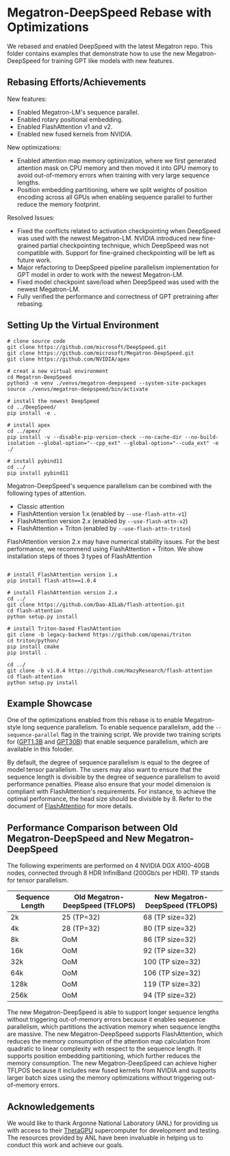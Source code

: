 # Megatron-DeepSpeed Rebase with Optimizations

We rebased and enabled DeepSpeed with the latest Megatron repo. This folder contains examples that demonstrate how to use the new Megatron-DeepSpeed for training GPT like models with new features.

## Rebasing Efforts/Achievements
New features:
- Enabled Megatron-LM's sequence parallel.
- Enabled rotary positional embedding.
- Enabled FlashAttention v1 and v2.
- Enabled new fused kernels from NVIDIA.

New optimizations:
- Enabled attention map memory optimization, where we first generated attention mask on CPU memory and then moved it into GPU memory to avoid out-of-memory errors when training with very large sequence lengths.
- Position embedding partitioning, where we split weights of position encoding across all GPUs when enabling sequence parallel to further reduce the memory footprint.

Resolved Issues:
- Fixed the conflicts related to activation checkpointing when DeepSpeed was used with the newest Megatron-LM. NVIDIA introduced new fine-grained partial checkpointing technique, which DeepSpeed was not compatible with. Support for fine-grained checkpointing will be left as future work.
- Major refactoring to DeepSpeed pipeline parallelism implementation for GPT model in order to work with the newest Megatron-LM.
- Fixed model checkpoint save/load when DeepSpeed was used with the newest Megatron-LM.
- Fully verified the performance and correctness of GPT pretraining after rebasing.

## Setting Up the Virtual Environment

```shell
# clone source code
git clone https://github.com/microsoft/DeepSpeed.git
git clone https://github.com/microsoft/Megatron-DeepSpeed.git
git clone https://github.com/NVIDIA/apex

# creat a new virtual environment
cd Megatron-DeepSpeed
python3 -m venv ./venvs/megatron-deepspeed --system-site-packages
source ./venvs/megatron-deepspeed/bin/activate

# install the newest DeepSpeed
cd ../DeepSpeed/
pip install -e .

# install apex
cd ../apex/
pip install -v --disable-pip-version-check --no-cache-dir --no-build-isolation --global-option="--cpp_ext" --global-option="--cuda_ext" -e ./

# install pybind11
cd ../
pip install pybind11
```

Megatron-DeepSpeed's sequence parallelism can be combined with the following types of attention.

- Classic attention
- FlashAttention version 1.x (enabled by `--use-flash-attn-v1`)
- FlashAttention version 2.x (enabled by `--use-flash-attn-v2`)
- FlashAttention + Triton (enabled by `--use-flash-attn-triton`)

FlashAttention version 2.x may have numerical stability issues. For the best performance, we recommend using FlashAttention + Triton. 
We show installation steps of thoes 3 types of FlashAttention

```shell

# install FlashAttention version 1.x
pip install flash-attn==1.0.4

# install FlashAttention version 2.x
cd ../
git clone https://github.com/Dao-AILab/flash-attention.git
cd flash-attention
python setup.py install

# install Triton-based FlashAttention
git clone -b legacy-backend https://github.com/openai/triton
cd triton/python/
pip install cmake
pip install .

cd ../
git clone -b v1.0.4 https://github.com/HazyResearch/flash-attention
cd flash-attention
python setup.py install
```

## Example Showcase

One of the optimizations enabled from this rebase is to enable Megatron-style long sequence parallelism. To enable sequence parallelism, add the `--sequence-parallel` flag in the training script. We provide two training scripts for ([GPT1.3B](pretrain_gpt_1.3B_seq_parallel.sh) and [GPT30B](pretrain_gpt_13B_seq_parallel.sh)) that enable sequence parallelism, which are available in this foloder.

By default, the degree of sequence parallelism is equal to the degree of model tensor parallelism. The users may also want to ensure that the sequence length is divisible by the degree of sequence parallelism to avoid performance penalties. 
Please also ensure that your model dimension is compliant with FlashAttention's requirements. For instance, to achieve the optimal performance, the head size should be divisible by 8. Refer to the document of [FlashAttention](https://github.com/Dao-AILab/flash-attention/tree/v1.0.4) for more details.

## Performance Comparison between Old Megatron-DeepSpeed and New Megatron-DeepSpeed

The following experiments are performed on 4 NVIDIA DGX A100-40GB nodes, connected through 8 HDR InfiniBand (200Gb/s per HDR). TP stands for tensor parallelism.

| Sequence Length | Old Megatron-DeepSpeed  (TFLOPS) | New Megatron-DeepSpeed  (TFLOPS) |
|-----------------|----------------------------------|----------------------------------|
| 2k              | 25 (TP=32)                       | 68 (TP size=32)                  |
| 4k              | 28 (TP=32)                       | 80 (TP size=32)                  |
| 8k              | OoM                              | 86 (TP size=32)                  |
| 16k             | OoM                              | 92 (TP size=32)                  |
| 32k             | OoM                              | 100 (TP size=32)                 |
| 64k             | OoM                              | 106 (TP size=32)                 |
| 128k            | OoM                              | 119 (TP size=32)                 |
| 256k            | OoM                              | 94 (TP size=32)                  |

The new Megatron-DeepSpeed is able to support longer sequence lengths without triggering out-of-memory errors because it enables sequence parallelism, which partitions the activation memory when sequence lengths are massive. The new Megatron-DeepSpeed supports FlashAttention, which reduces the memory consumption of the attention map calculation from quadratic to linear complexity with respect to the sequence length. It supports position embedding partitioning, which further reduces the memory consumption. The new Megatron-DeepSpeed can achieve higher TFLPOS because it includes new fused kernels from NVIDIA and supports larger batch sizes using the memory optimizations without triggering out-of-memory errors.

## Acknowledgements

We would like to thank Argonne National Laboratory (ANL) for providing us with access to their [ThetaGPU](https://www.alcf.anl.gov/support-center/training-assets/getting-started-theta-and-thetagpu) supercomputer for development and testing. The resources provided by ANL have been invaluable in helping us to conduct this work and achieve our goals.
